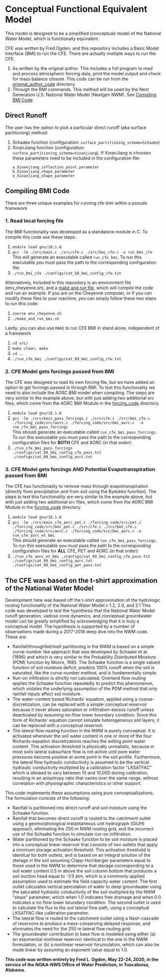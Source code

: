 # Conceptual Functional Equivalent Model
This model is designed to be a simplified (conceptual) model of the National Water Model, which is functionally equivalent.

CFE was written by Fred Ogden, and this repository includes a Basic Model Interface (BMI) to run the CFE.
There are actually multiple ways to run the CFE.
1. As written by the original author.
This includes a full program to read and process atmospheric forcing data, print the model output and check for mass balance closure. This code can be run from the [original_author_code](./original_author_code) directory.
2. Through the BMI commands. This method will be used by the Next Generation U.S. National Water Model (Nextgen NWM). See [Compiling BMI Code](#compiling-bmi-code)

## Direct Runoff 
The user has the option to pick a particular direct runoff (aka surface partitioning) method:
1. Schaake function (configuration: `surface_partitioning_scheme=Schaake`)
2. XinanJiang function (configuration: `surface_partitioning_scheme=Xinanjiang`).
If XinanJiang is choosen these parameters need to be included in the configuration file:
      ```
      a_Xinanjiang_inflection_point_parameter
      b_Xinanjiang_shape_parameter
      x_Xinanjiang_shape_parameter
      ```
## Compiling BMI Code
There are three unique examples for running cfe-bmi within a *pseudo* framework
### 1. Read local forcing file
The BMI functionality was developed as a standalone module in C. 
To compile this code use these steps:
1. `module load gnu/10.1.0`
2. `gcc -lm ./src/main.c ./src/cfe.c ./src/bmi_cfe.c -o run_bmi_cfe`
This will generate an executable called `run_cfe_bmi`. 
To run this executable you must pass the path to the corresponding configuration file: 
3.  `./run_bmi_cfe ./configs/cat_58_bmi_config_cfe.txt`  

Alternatively, Included in this repository is an environment file (env_cheyenne.sh), and a [make and run file](./make_and_run_bmi.sh), which will compile the code and run an example.
If you are on the Cheyenne computer, or if you can modify these files to your machine, you can simply follow these two steps to run this code:
1. `source env_cheyenne.sh`
2. `./make_and_run_bmi.sh`

Lastly, you can also use `MAKE` to run CFE BMI in stand alone, independent of a framework
1. `cd src/`
2. `make clean; make` 
3.  `cd ..`  
4. `./run_cfe_bmi ./configs/cat_89_bmi_config_cfe.txt`  

### 2. CFE Model gets forcings passed from BMI
The CFE was designed to read its own forcing file, but we have added an option to get forcings passed in through BMI.
To test this functionality we need to also include the AORC BMI model when compiling.
The steps are very similar to the example above, but with just adding two additional src files, which come from the AORC BMI Module in the [forcing_code](./forcing_code) directory.  
1. `module load gnu/10.1.0`
2. `gcc -lm ./src/main_pass_forcings.c ./src/cfe.c ./src/bmi_cfe.c ./forcing_code/src/aorc.c ./forcing_code/src/bmi_aorc.c  -o run_cfe_bmi_pass_forcings`  
This should generate an executable called `run_cfe_bmi_pass_forcings`.
To run this executable you must pass the path to the corresponding configuration files for **BOTH** CFE and AORC (in that order): 
3. `./run_cfe_bmi_pass_forcings ./configs/cat_89_bmi_config_cfe_pass.txt ./configs/cat_89_bmi_config_aorc.txt`

### 3. CFE Model gets forcings AND Potential Evapotranspiration passed from BMI
The CFE has functionality to remove mass through evapotranspiration (directly from precipitation and from soil using the Bydukko function).
The steps to test this functionality are very similar to the example above, but with just adding two additional src files, which come from the AORC BMI Module in the [forcing_code](./forcing_code) directory.  
1. `module load gnu/10.1.0`
2. `gcc -lm ./src/main_cfe_aorc_pet.c ./forcing_code/src/pet.c ./forcing_code/src/bmi_pet.c ./src/cfe.c ./src/bmi_cfe.c ./forcing_code/src/aorc.c ./forcing_code/src/bmi_aorc.c -o run_cfe_aorc_et_bmi`  
This should generate an executable called `run_cfe_bmi_pass_forcings`.
To run this executable you must pass the path to the corresponding configuration files for **ALL** CFE, PET and AORC (in that order): 
3. `./run_cfe_aorc_et_bmi ./configs/cat_89_bmi_config_cfe_pass.txt ./configs/cat_89_bmi_config_aorc.txt ./configs/cat_89_bmi_config_pet_pass.txt`

## The CFE was based on the t-shirt approximation of the National Water Model
Development here was based off the t-shirt approximation of the hydrologic routing functionality of the National Water Model v 1.2, 2.0, and 2.1
This code was developed to test the hypothesis that the National Water Model runoff generation, vadose zone
dynamics, and conceptual groundwater model can be greatly simplified by acknowledging that it is truly a 
conceptual model.
The hypothesis is supported by a number of observations made during a 2017-2018 deep dive
into the NWM code.
These are:
- Rainfall/throughfall/melt partitioning in the NWM is based on a simple curve-number like approach that was developed by Schaake et al. (1996) and which is very similar to the Probability Distributed Moisture (PDM) function by Moore, 1985.
The Schaake function is a single valued function of soil moisture deficit, predicts 100% runoff when the soil is saturated, like the curve-number method, and is fundamentally simple.
- Run-on infiltration is strictly not calculated. Overland flow routing applies the Schaake function repeatedly to predict this phenomenon, which violates the underlying assumption of the PDM method that only rainfall  inputs affect soil moisture.
- The water-content based Richards' equation, applied using a coarse-discretization, can be replaced with a simple conceptual reservoir because it never allows saturation or infiltration-excess runoff unless deactivated by assuming no-flow lower boundary condition.
Since this form of Richards' equation cannot simulate heterogeneous soil layers, it can be replaced with a conceptual reservoir.
- The lateral flow routing function in the NWM is purely conceptual.
It is activated whenever the soil water content in one or more of the four Richards-equation discretizations reaches the wilting point water content.
This activation threshold is physically unrealistic, because in most soils lateral subsurface flow is not active until pore water pressures become positive at some point in the soil profile.
Furthermore, the lateral flow hydraulic conductivity is assumed to be the vertical hydraulic conductivity multiplied by a calibration factor "LKSATFAC" which is allowed to vary between 10 and 10,000 during calibration, resulting in an anisotropy ratio that varies over the same range, without correlation with physiographic characteristics or other support.

This code implements these assumptions using pure conceptualizations.
The formulation consists of the following:
- Rainfall is partitioned into direct runoff and soil moisture using the Schaake function.
- Rainfall that becomes direct runoff is routed to the catchment outlet using a geomorphological instantaneous unit hydrograph (GIUH) approach, eliminating the 250 m NWM routing grid, and the incorrect use of the Schaake function to simulate run-on infiltration.
- Water partitioned by the Schaake function to be soil moisture is placed into a conceptual linear reservoir that consists of two outlets that apply a minimum storage activation threshold.
This activation threshold is identical for both outlets, and is based on an integral solution of the storage in the soil assuming Clapp-Hornberger parameters equal to those used in the NWM to determine that storage corresponding to a soil water content 0.5 m above the soil column bottom that produces a soil suction head equal to -1/3 atm, which is a commonly applied assumption used to estimate the field capacity water content.
The first outlet calculates vertical percolation of water to deep groundwater using the saturated hydraulic conductivity of the soil multiplied by the NWM "slope" parameter, which when 1.0 indicates free drainage and when 0.0 indicates a no-flow lower boundary condition.
The second outlet is used to calculate the flux to the soil lateral flow path, using a conceptual LKSATFAC-like calibration parameter.
- The lateral flow is routed to the catchment outlet using a Nash-cascade of reservoirs to produce a mass-conserving delayed response, and eliminates the need for the 250 m lateral flow routing grid.
- The groundwater contribution to base flow is modeled using either (a) an exponential nonlinear reservoir identical to the one in the NWM formulation, or (b) a nonlinear reservoir forumulation, which can also be made linear by assuming an exponent value equal to 1.0.

**This code was written entirely by Fred L. Ogden, May 22-24, 2020, in the service of the NOAA-NWS Office of Water Prediction, in Tuscaloosa, Alabama.**
